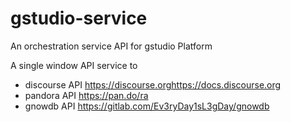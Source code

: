 # gstudio-service
An orchestration service API for gstudio Platform 

A single window API service to 

- discourse API https://discourse.orghttps://docs.discourse.org 
- pandora API https://pan.do/ra 
- gnowdb API https://gitlab.com/Ev3ryDay1sL3gDay/gnowdb

